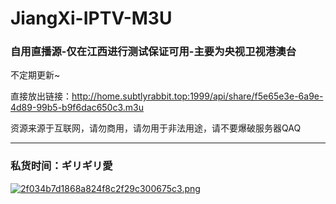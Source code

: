 # JiangXi-IPTV-M3U
### 自用直播源-仅在江西进行测试保证可用-主要为央视卫视港澳台

不定期更新~

直接放出链接：http://home.subtlyrabbit.top:1999/api/share/f5e65e3e-6a9e-4d89-99b5-b9f6dac650c3.m3u

资源来源于互联网，请勿商用，请勿用于非法用途，请不要爆破服务器QAQ

---
### 私货时间：ギリギリ愛

[![2f034b7d1868a824f8c2f29c300675c3.png](https://s1.imagehub.cc/images/2022/09/25/2f034b7d1868a824f8c2f29c300675c3.png)](https://www.imagehub.cc/image/GH9tdr)
